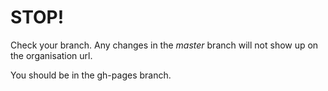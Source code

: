 # STOP!

Check your branch. Any changes in the *master* branch will not show up on the organisation url.

You should be in the gh-pages branch.
